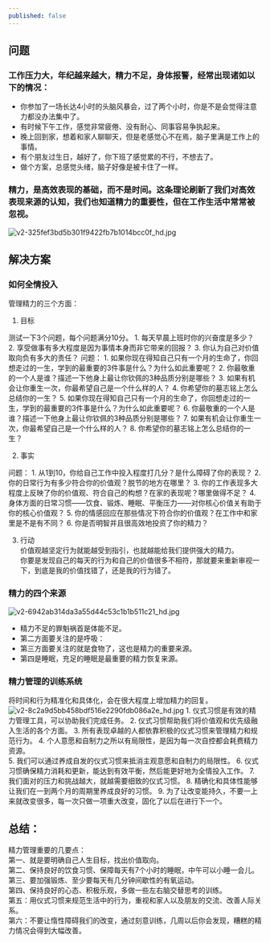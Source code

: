 ```yaml
---
published: false
---
```

## 问题  
### 工作压力大，年纪越来越大，精力不足，身体报警，经常出现诸如以下的情况：  
  - 你参加了一场长达4小时的头脑风暴会，过了两个小时，你是不是会觉得注意力都没办法集中了。  
  - 有时候下午工作，感觉非常疲倦、没有耐心、同事容易争执起来。  
  - 晚上回到家，想着和家人聊聊天，但是老感觉心不在焉，脑子里满是工作上的事情。  
  - 有个朋友过生日，越好了，你下班了感觉累的不行，不想去了。  
  - 做个方案，总感觉头绪，脑子好像是被卡住了一样。

### 精力，是高效表现的基础，而不是时间。这条理论刷新了我们对高效表现来源的认知，我们也知道精力的重要性，但在工作生活中常常被忽视。

![v2-325fef3bd5b301f9422fb7b1014bcc0f_hd.jpg]({{site.baseurl}}/_posts/v2-325fef3bd5b301f9422fb7b1014bcc0f_hd.jpg)

## 解决方案  
### 如何全情投入  
管理精力的三个方面：  
1. 目标  

测试一下3个问题，每个问题满分10分。
	1. 每天早晨上班时你的兴奋度是多少？
	2. 享受做事有多大程度是因为事情本身而非它带来的回报？
	3. 你认为自己对价值取向负有多大的责任？
问题：
	1. 如果你现在得知自己只有一个月的生命了，你回想走过的一生，学到的最重要的3件事是什么？为什么如此重要呢？
	2. 你最敬重的一个人是谁？描述一下他身上最让你钦佩的3种品质分别是哪些？
	3. 如果有机会让你重生一次，你最希望自己是一个什么样的人？
	4. 你希望你的墓志铭上怎么总结你的一生？
	5. 如果你现在得知自己只有一个月的生命了，你回想走过的一生，学到的最重要的3件事是什么？为什么如此重要呢？
	6. 你最敬重的一个人是谁？描述一下他身上最让你钦佩的3种品质分别是哪些？
	7. 如果有机会让你重生一次，你最希望自己是一个什么样的人？
	8. 你希望你的墓志铭上怎么总结你的一生？
    
2. 事实  

问题：
	1. 从1到10，你给自己工作中投入程度打几分？是什么障碍了你的表现？
	2. 你的日常行为有多少符合你的价值观？脱节的地方在哪里？
	3. 你的工作表现多大程度上反映了你的价值观、符合自己的构想？在家的表现呢？哪里做得不足？
	4. 身体方面的日常习惯——饮食、锻炼、睡眠、平衡压力——对你核心价值关有助于你的核心价值观？
	5. 你的情感回应在那些情况下符合你的价值观？在工作中和家里是不是有不同？
	6. 你是否明智并且很高效地投资了你的精力？

3. 行动  
价值观越坚定行为就能越受到指引，也就越能给我们提供强大的精力。  
你要是发现自己的每天的行为和自己的价值很多不相符，那就要来重新审视一下，到底是我的价值找错了，还是我的行为错了。

### 精力的四个来源  

![v2-6942ab314da3a55d44c53c1b1b511c21_hd.jpg]({{site.baseurl}}/_posts/v2-6942ab314da3a55d44c53c1b1b511c21_hd.jpg)

- 精力不足的罪魁祸首是体能不足。  
- 第二方面要关注的是呼吸：
- 第三方面要关注的就是食物了，这也是精力的重要来源。
- 第四是睡眠，充足的睡眠是最重要的精力恢复来源。

### 精力管理的训练系统  

将时间和行为精准化和具体化，会在很大程度上增加精力的回复。
![v2-8c2a9d5bb458bdf516e2290fdb086a2e_hd.jpg]({{site.baseurl}}/_posts/v2-8c2a9d5bb458bdf516e2290fdb086a2e_hd.jpg)
	1. 仪式习惯是有效的精力管理工具，可以协助我们完成任务。
	2. 仪式习惯帮助我们将价值观和优先级融入生活的各个方面。
	3. 所有表现卓越的人都依靠积极的仪式习惯来管理精力和规范行为。
	4. 个人意愿和自制力之所以有局限性，是因为每一次自控都会耗费精力资源。	
	5. 我们可以通过养成自发的仪式习惯来抵消主观意愿和自制力的局限性。
	6. 仪式习惯确保精力消耗和更新，能达到有效平衡，然后能更好地为全情投入工作。
	7. 我们面对的压力和挑战越大，就越需要细致的仪式习惯。
	8. 精确化和具体性能够让我们在一到两个月的周期里养成良好的习惯。
	9. 为了让改变能持久，不要一上来就改变很多，每一次只做一项重大改变，固化了以后在进行下一个。
    
## 总结：
精力管理重要的几要点：  
第一、就是要明确自己人生目标，找出价值取向。  
第二、保持良好的饮食习惯、保障每天有7个小时的睡眠，中午可以小睡一会儿。  
第三、要加强锻炼、至少要每天有几分钟间歇性的有氧运动。  
第四、保持良好的心态、积极乐观，多做一些左右脑交替思考的训练。  
第五：用仪式习惯来规范生活中的行为，重视和家人以及朋友的交流、改善人际关系。  
第六：不要让惰性障碍我们的改变，通过刻意训练，几周以后你会发现，糟糕的精力情况会得到大幅改善。
